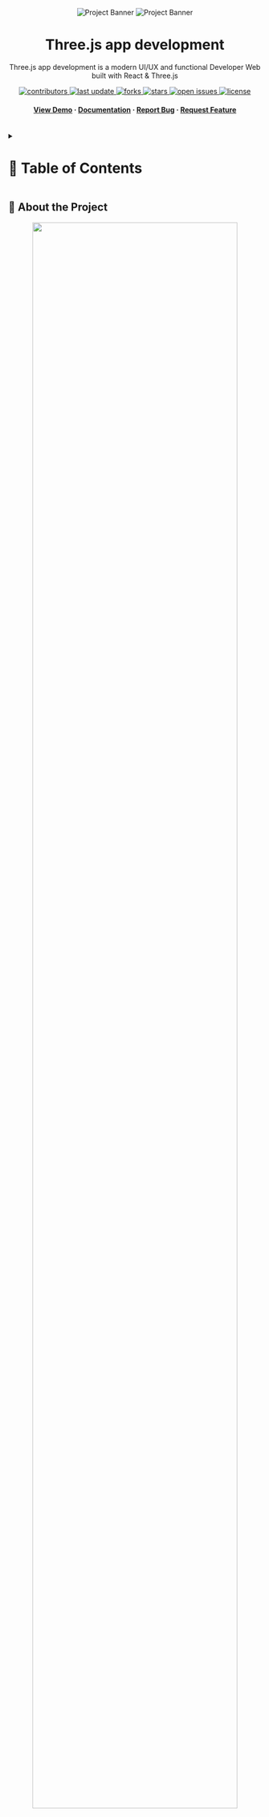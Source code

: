 <a name="readme-top"></a>
<div align="center">

  ![Project Banner](readme_assets/readme_banner.png#gh-dark-mode-only)
  ![Project Banner](readme_assets/readme_banner-light.png#gh-light-mode-only)

  <h1>Three.js app development</h1>

  <p>
    Three.js app development is a modern UI/UX and functional Developer  Web built with React & Three.js
  </p>

<!-- Badges -->
<p>
  <a href="https://github.com/deekshithx/Threejs_3D_Portfolio/graphs/contributors">
    <img src="https://img.shields.io/github/contributors/deekshithx/Threejs_3D_Portfolio" alt="contributors" />
  </a>
  <a href="">
    <img src="https://img.shields.io/github/last-commit/deekshithx/Threejs_3D_Portfolio" alt="last update" />
  </a>
  <a href="https://github.com/deekshithx/Threejs_3D_Portfolio/network/members">
    <img src="https://img.shields.io/github/forks/deekshithx/Threejs_3D_Portfolio" alt="forks" />
  </a>
  <a href="https://github.com/deekshithx/Threejs_3D_Portfolio/stargazers">
    <img src="https://img.shields.io/github/stars/deekshithx/Threejs_3D_Portfolio" alt="stars" />
  </a>
  <a href="https://github.com/deekshithx/Threejs_3D_Portfolio/issues/">
    <img src="https://img.shields.io/github/issues/deekshithx/Threejs_3D_Portfolio" alt="open issues" />
  </a>
  <a href="https://github.com/deekshithx/Threejs_3D_Portfolio/blob/master/LICENSE">
    <img src="https://img.shields.io/github/license/deekshithx/Threejs_3D_Portfolio.svg" alt="license" />
  </a>
</p>

 <h4>
    <a href="https://threejs-3-d-portfolio.vercel.app/">View Demo</a>
  <span> · </span>
    <a href="https://github.com/deekshithx/Threejs_3D_Portfolio">Documentation</a>
  <span> · </span>
    <a href="https://github.com/deekshithx/Threejs_3D_Portfolio/issues/">Report Bug</a>
  <span> · </span>
    <a href="https://github.com/deekshithx/Threejs_3D_Portfolio/issues/">Request Feature</a>
  </h4>
</div>

<br />

<!-- Table of Contents -->
<details>

<summary>

# :notebook_with_decorative_cover: Table of Contents

</summary>

- [About the Project](#star2-about-the-project)
  * [Folder Structure](#bangbang-folder-structure)
  * [Tech Stack](#space_invader-tech-stack)
- [Getting Started](#toolbox-getting-started)
  * [Installation](#gear-installation)
  * [Run Locally](#running-run-locally)
- [Contributing](#wave-contributing)
- [License](#warning-license)
- [Contact](#handshake-contact)
- [Acknowledgements](#gem-acknowledgements)

</details>

<!-- About the Project -->
## :star2: About the Project

<div align="center">
  <img src="readme_assets/3d-portfolio.png" height="auto" width="90%"/>
</div>

<br />

This repository houses an well-designed and functional Developer Portfolio Website consisting Navbar, Hero, Overview, Work Experience, Technologies, Projects, Testimonials and Contact sections built with React & Three.js using TailwindCSS ⏭

<!-- Folder Structure -->
### :bangbang: Folder Structure

Here is the folder structure of 3D-Portfolio.
```bash
Threejs_3D_Portfolio/
|- public/
|- src/
  |-- assets/
  |-- components/
  |-- constants/
  |-- hoc/
  |-- utils/
  |-- App.jsx
  |-- index.css
  |-- main.jsx
  |-- styles.js
|- postcss.config.cjs
|- tailwind.config.cjs
|- vite.config.js
```
<br />

<!-- TechStack -->
### :space_invader: Tech Stack

[![My Skills](https://skillicons.dev/icons?i=js,react,tailwind,threejs)](https://skillicons.dev)

<p align="right">(<a href="#readme-top">back to top</a>)</p>

<!-- Getting Started -->
## :toolbox: Getting Started

<!-- Installation -->
### :gear: Installation

#### Step 1:
Download or clone this repo by using the link below:

```bash
 https://github.com/deekshithx/Threejs_3D_Portfolio
```

#### Step 2:

3D-Portfolio using NPM (Node Package Manager), therefore, make sure that Node.js is installed by execute the following command in console:

```bash
  node -v
```

#### Step 3:

At the main folder execute the following command in console to get the required dependencies:

```bash
  npm install
```

#### Step 4:

At the main folder execute the following command in console to creates a build directory with a production build of  development:

```bash
  npm run build
```

#### Step 5:

At the main folder execute the following command in console to run the server:

```bash
  npm run start
```

<!-- Run Locally -->
### :running: Run Locally

#### Step 1:

At the main folder execute the following command in console to get the required dependencies:

```bash
  npm install
```

#### Step 2:

At the main folder execute the following command in console to run the development server:

```bash
  npm run dev
```

<p align="right">(<a href="#readme-top">back to top</a>)</p>

<!-- Contributing -->
## :wave: Contributing

<a href="https://github.com/deekshithx/Threejs_3D_Portfolio/graphs/contributors">
  <img src="https://contrib.rocks/image?repo=deekshithx/Threejs_3D_Portfolio" />
</a>


Contributions are always welcome!

See [`contributing.md`](https://contributing.md/) for ways to get started.

Contributions are what make the open source community such an amazing place to learn, inspire, and create. Any contributions you make are **greatly appreciated**.

If you have a suggestion that would make this better, please fork the repo and create a pull request. You can also simply open an issue with the tag "enhancement".
Don't forget to give the project a star! Thanks again!

1. Fork the Project
2. Create your Feature Branch (`git checkout -b feature/AmazingFeature`)
3. Commit your Changes (`git commit -m 'Add some AmazingFeature'`)
4. Push to the Branch (`git push origin feature/AmazingFeature`)
5. Open a Pull Request

<p align="right">(<a href="#readme-top">back to top</a>)</p>

<!-- License -->
## :warning: License

Distributed under the MIT License. See [LICENSE.txt](https://github.com/deekshithx/Threejs_3D_Portfolio/blob/main/LICENSE) for more information.

<p align="right">(<a href="#readme-top">back to top</a>)</p>

<!-- Contact -->
## :handshake: Contact

Manvith - [@Manvith](https://twitter.com/Manvith) - [@deekshithx](https://t.me/deekshithx)

Project Link: [https://github.com/deekshithx/Threejs_3D_Portfolio](https://github.com/deekshithx/Threejs_3D_Portfolio)

<p align="right">(<a href="#readme-top">back to top</a>)</p>

<!-- Acknowledgments -->
## :gem: Acknowledgements

This section used to mention useful resources and libraries that used in app development

 - [Email JS](https://www.emailjs.com/)
 - [Framer Motion](https://www.framer.com/motion/)
 - [React Tilt](https://www.npmjs.com/package/react-tilt)
 - [React Vertical Timeline Component](https://www.npmjs.com/package/react-vertical-timeline-component)
 - #JSMastery

<p align="right">(<a href="#readme-top">back to top</a>)</p>

<p align="center">
<img src="https://github.com/deekshithx/Threejs_3D_Portfolio/blob/main/public/logo.png" height="auto" width="10%" />
</p>
